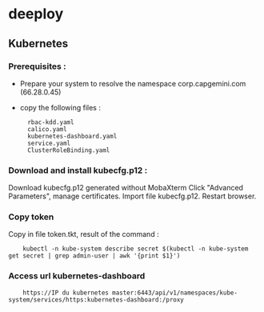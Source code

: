 # deeploy

## Kubernetes

### Prerequisites :  
* Prepare your system to resolve the namespace corp.capgemini.com (66.28.0.45)
* copy the following files :

        rbac-kdd.yaml
        calico.yaml
        kubernetes-dashboard.yaml
        service.yaml
        ClusterRoleBinding.yaml


### Download and install kubecfg.p12 :

Download kubecfg.p12 generated without MobaXterm
Click "Advanced Parameters", manage certificates.
Import file kubecfg.p12.
Restart browser.

### Copy token

Copy in file token.tkt, result of the command :

        kubectl -n kube-system describe secret $(kubectl -n kube-system get secret | grep admin-user | awk '{print $1}')

### Access url kubernetes-dashboard

        https://IP du kubernetes master:6443/api/v1/namespaces/kube-system/services/https:kubernetes-dashboard:/proxy


